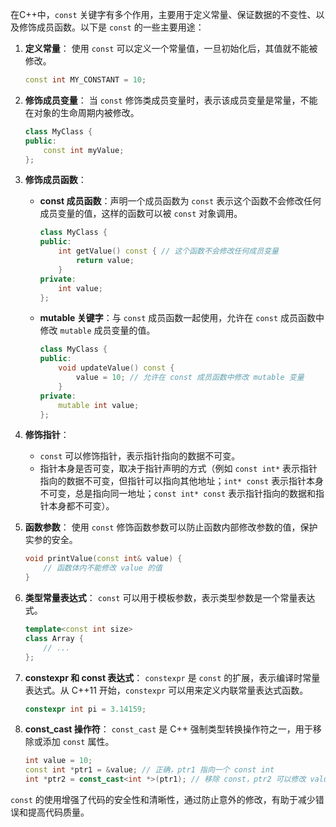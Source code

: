 在C++中，`const` 关键字有多个作用，主要用于定义常量、保证数据的不变性、以及修饰成员函数。以下是 `const` 的一些主要用途：

1. **定义常量**：
   使用 `const` 可以定义一个常量值，一旦初始化后，其值就不能被修改。
   ```cpp
   const int MY_CONSTANT = 10;
   ```

2. **修饰成员变量**：
   当 `const` 修饰类成员变量时，表示该成员变量是常量，不能在对象的生命周期内被修改。
   ```cpp
   class MyClass {
   public:
       const int myValue;
   };
   ```

3. **修饰成员函数**：
   - **const 成员函数**：声明一个成员函数为 `const` 表示这个函数不会修改任何成员变量的值，这样的函数可以被 `const` 对象调用。
     ```cpp
     class MyClass {
     public:
         int getValue() const { // 这个函数不会修改任何成员变量
             return value;
         }
     private:
         int value;
     };
     ```
   - **mutable 关键字**：与 `const` 成员函数一起使用，允许在 `const` 成员函数中修改 `mutable` 成员变量的值。
     ```cpp
     class MyClass {
     public:
         void updateValue() const {
             value = 10; // 允许在 const 成员函数中修改 mutable 变量
         }
     private:
         mutable int value;
     };
     ```

4. **修饰指针**：
   - `const` 可以修饰指针，表示指针指向的数据不可变。
   - 指针本身是否可变，取决于指针声明的方式（例如 `const int*` 表示指针指向的数据不可变，但指针可以指向其他地址；`int* const` 表示指针本身不可变，总是指向同一地址；`const int* const` 表示指针指向的数据和指针本身都不可变）。

5. **函数参数**：
   使用 `const` 修饰函数参数可以防止函数内部修改参数的值，保护实参的安全。
   ```cpp
   void printValue(const int& value) {
       // 函数体内不能修改 value 的值
   }
   ```

6. **类型常量表达式**：
   `const` 可以用于模板参数，表示类型参数是一个常量表达式。
   ```cpp
   template<const int size>
   class Array {
       // ...
   };
   ```

7. **constexpr 和 const 表达式**：
   `constexpr` 是 `const` 的扩展，表示编译时常量表达式。从 C++11 开始，`constexpr` 可以用来定义内联常量表达式函数。
   ```cpp
   constexpr int pi = 3.14159;
   ```

8. **const_cast 操作符**：
   `const_cast` 是 C++ 强制类型转换操作符之一，用于移除或添加 `const` 属性。
   ```cpp
   int value = 10;
   const int *ptr1 = &value; // 正确，ptr1 指向一个 const int
   int *ptr2 = const_cast<int *>(ptr1); // 移除 const，ptr2 可以修改 value
   ```

`const` 的使用增强了代码的安全性和清晰性，通过防止意外的修改，有助于减少错误和提高代码质量。
